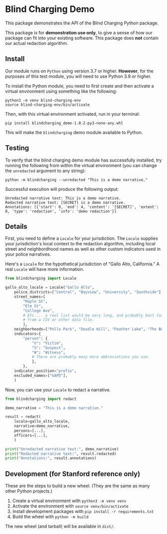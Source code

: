# Blind Charging Demo

This package demonstrates the API of the Blind Charging Python package.

This package is for **demonstration use only**, to give a sense of how our
package can fit into your existing software. This package does **not** contain
our actual redaction algorithm.

## Install

Our module runs on `Python` using version 3.7 or higher. **However**, for the purposes of this test module, you will need to use Python 3.9 or higher.

To install the Python module, you need to first create and then activate a virtual environment using something like the following:

```
python3 -m venv blind-charging-env
source blind-charging-env/bin/activate
```

Then, with this virtual environment activated, run in your terminal:

```
pip install blindcharging_demo-1.0.2-py3-none-any.whl
```

This will make the `blindcharging` demo module available to Python.

## Testing

To verify that the blind charging demo module has successfully installed, try running the following from within the virtual environment (you can change the `unredacted` argument to any string):

```
python -m blindcharging --unredacted "This is a demo narrative."
```

Successful execution will produce the following output:

```
Unredacted narrative text: This is a demo narrative.
Redacted narrative text: [SECRET] is a demo narrative.
Annotations: [{'start': 0, 'end': 4, 'content': '[SECRET]', 'extent': 8, 'type': 'redaction', 'info': 'demo redaction'}]
```

## Details

First, you need to define a `Locale` for your jurisdiction. The `Locale`
supplies your jurisdiction's local context to the redaction algorithm,
including local street and neighbordhood names as well as other custom
indicators used in your police narratives.

Here's a `Locale` for the hypothetical jurisdiction of "Gallo Alto,
California." A real `Locale` will have more information.

```py
from blindcharging import Locale

gallo_alto_locale = Locale("Gallo Alto",
    police_districts=["Central", "Bayview", "University", "Southside"],
    street_names=[
        "Maple St",
        "Elm St",
        "College Ave",
        # Etc ... a real list would be very long, and probably best loaded
        # from a CSV or other data file.
        ],
    neighborhoods=["Pollo Park", "Doodle Hill", "Feather Lake", "The Beak"],
    indicators={
        "person": {
            "V": "Victim",
            "S": "Suspect",
            "W": "Witness",
            # There are probably many more abbreviations you use.
            },
        },
    indicator_position="prefix",
    excluded_names=["GAPD"],
    )
```

Now, you can use your `Locale` to redact a narrative.

```py
from blindcharging import redact

demo_narrative = "This is a demo narrative."

result = redact(
    locale=gallo_alto_locale,
    narrative=demo_narrative,
    persons=[...],
    officers=[...],
    )

print("Unredacted narrative text:", demo_narrative)
print("Redacted narrative text:", result.redacted)
print("Annotations:", result.annotations)
```

## Development (for Stanford reference only)

These are the steps to build a new wheel. (They are the same as many other
Python projects.)

  1. Create a virtual environment with `python3 -m venv venv`
  2. Activate the environment with `source venv/bin/activate`
  3. Install development packages with `pip install -r requirements.txt`
  4. Build the wheel with `python -m build`

The new wheel (and tarball) will be available in `dist/`.
